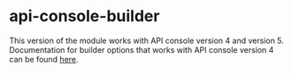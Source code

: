 # api-console-builder

This version of the module works with API console version 4 and version 5.
Documentation for builder options that works with API console version 4 can be found [here](docs/version-0.4.0.md).
